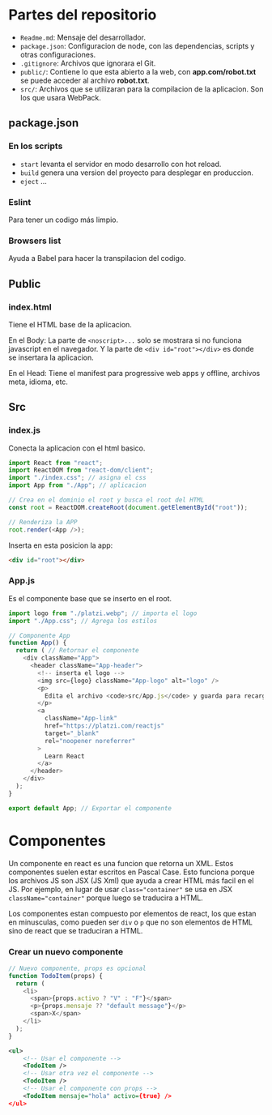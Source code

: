 # Partes del repositorio

- `Readme.md`: Mensaje del desarrollador.
- `package.json`: Configuracion de node, con las dependencias, scripts y otras configuraciones.
- `.gitignore`: Archivos que ignorara el Git.
- `public/`: Contiene lo que esta abierto a la web, con <b>app.com/robot.txt</b> se puede acceder al archivo <b>robot.txt</b>.
- `src/`: Archivos que se utilizaran para la compilacion de la aplicacion. Son los que usara WebPack.

## package.json

### En los scripts

- `start` levanta el servidor en modo desarrollo con hot reload.
- `build` genera una version del proyecto para desplegar en produccion.
- `eject` ...

### Eslint

Para tener un codigo más limpio.

### Browsers list

Ayuda a Babel para hacer la transpilacion del codigo.

## Public

### index.html

Tiene el HTML base de la aplicacion.

En el Body: La parte de `<noscript>...` solo se mostrara si no funciona javascript en el navegador. Y la parte de `<div id="root"></div>` es donde se insertara la aplicacion.

En el Head: Tiene el manifest para progressive web apps y offline, archivos meta, idioma, etc.

## Src

### index.js

Conecta la aplicacion con el html basico.

```js
import React from "react";
import ReactDOM from "react-dom/client";
import "./index.css"; // asigna el css
import App from "./App"; // aplicacion

// Crea en el dominio el root y busca el root del HTML
const root = ReactDOM.createRoot(document.getElementById("root"));

// Renderiza la APP
root.render(<App />);
```

Inserta en esta posicion la app:

```html
<div id="root"></div>
```

### App.js

Es el componente base que se inserto en el root.

```js
import logo from "./platzi.webp"; // importa el logo
import "./App.css"; // Agrega los estilos

// Componente App
function App() {
  return ( // Retornar el componente
    <div className="App">
      <header className="App-header">
        <!-- inserta el logo -->
        <img src={logo} className="App-logo" alt="logo" />
        <p>
          Edita el archivo <code>src/App.js</code> y guarda para recargar.
        </p>
        <a
          className="App-link"
          href="https://platzi.com/reactjs"
          target="_blank"
          rel="noopener noreferrer"
        >
          Learn React
        </a>
      </header>
    </div>
  );
}

export default App; // Exportar el componente
```

# Componentes

Un componente en react es una funcion que retorna un XML. Estos componentes suelen estar escritos en Pascal Case. Esto funciona porque los archivos JS son JSX (JS Xml) que ayuda a crear HTML más facil en el JS. Por ejemplo, en lugar de usar `class="container"` se usa en JSX `className="container"` porque luego se traducira a HTML.

Los componentes estan compuesto por elementos de react, los que estan en minusculas, como pueden ser `div` o `p` que no son elementos de HTML sino de react que se traduciran a HTML.

### Crear un nuevo componente

```js
// Nuevo componente, props es opcional
function TodoItem(props) {
  return (
    <li>
      <span>{props.activo ? "V" : "F"}</span>
      <p>{props.mensaje ?? "default message"}</p>
      <span>X</span>
    </li>
  );
}
```

```xml
<ul>
    <!-- Usar el componente -->
    <TodoItem />
    <!-- Usar otra vez el componente -->
    <TodoItem />
    <!-- Usar el componente con props -->
    <TodoItem mensaje="hola" activo={true} />
</ul>
```
